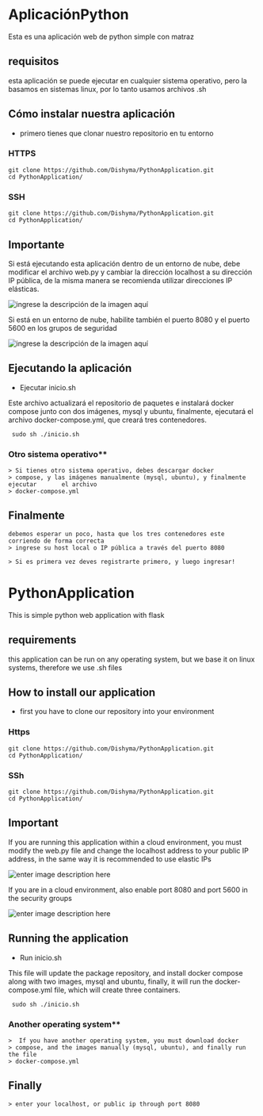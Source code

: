 # AplicaciónPython

Esta es una aplicación web de python simple con matraz

## requisitos

esta aplicación se puede ejecutar en cualquier sistema operativo, pero la basamos en sistemas linux, por lo tanto usamos archivos .sh

## Cómo instalar nuestra aplicación

- primero tienes que clonar nuestro repositorio en tu entorno

### HTTPS

    git clone https://github.com/Dishyma/PythonApplication.git
    cd PythonApplication/

### SSH

    git clone https://github.com/Dishyma/PythonApplication.git
    cd PythonApplication/

## Importante

Si está ejecutando esta aplicación dentro de un entorno de nube, debe modificar el archivo web.py y cambiar la dirección localhost a su dirección IP pública, de la misma manera se recomienda utilizar direcciones IP elásticas.

![ingrese la descripción de la imagen aquí](https://i.ibb.co/xGZcg0h/Screenshot-2023-05-08-105201.png)

Si está en un entorno de nube, habilite también el puerto 8080 y el puerto 5600 en los grupos de seguridad

![ingrese la descripción de la imagen aquí](https://i.ibb.co/Lpqn0KF/Screenshot-2023-05-08-111725.png)

## Ejecutando la aplicación

- Ejecutar inicio.sh

Este archivo actualizará el repositorio de paquetes e instalará docker compose junto con dos imágenes, mysql y ubuntu, finalmente, ejecutará el archivo docker-compose.yml, que creará tres contenedores.

     sudo sh ./inicio.sh

### Otro sistema operativo**

    > Si tienes otro sistema operativo, debes descargar docker
    > compose, y las imágenes manualmente (mysql, ubuntu), y finalmente ejecutar       el archivo
    > docker-compose.yml

## Finalmente

    debemos esperar un poco, hasta que los tres contenedores este corriendo de forma correcta
    > ingrese su host local o IP pública a través del puerto 8080

    > Si es primera vez deves registrarte primero, y luego ingresar!



# PythonApplication

This is simple python web application with flask

## requirements

this application can be run on any operating system, but we base it on linux systems, therefore we use .sh files

## How to install our application

- first you have to clone our repository into your environment

### Https

    git clone https://github.com/Dishyma/PythonApplication.git
    cd PythonApplication/

### SSh

    git clone https://github.com/Dishyma/PythonApplication.git
    cd PythonApplication/

## Important

If you are running this application within a cloud environment, you must modify the web.py file and change the localhost address to your public IP address, in the same way it is recommended to use elastic IPs

![enter image description here](https://i.ibb.co/xGZcg0h/Screenshot-2023-05-08-105201.png)

If you are in a cloud environment, also enable port 8080 and port 5600 in the security groups

![enter image description here](https://i.ibb.co/Lpqn0KF/Screenshot-2023-05-08-111725.png)

## Running the application

- Run inicio.sh

This file will update the package repository, and install docker compose along with two images, mysql and ubuntu, finally, it will run the docker-compose.yml file, which will create three containers.

     sudo sh ./inicio.sh

### Another operating system**

    >  If you have another operating system, you must download docker
    > compose, and the images manually (mysql, ubuntu), and finally run the file
    > docker-compose.yml

## Finally

    > enter your localhost, or public ip through port 8080
